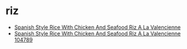 # riz

 * [Spanish Style Rice With Chicken And Seafood Riz A La Valencienne](../../index/s/spanish-style-rice-with-chicken-and-seafood-riz-a-la-valencienne-104789.json)
 * [Spanish Style Rice With Chicken And Seafood Riz A La Valencienne 104789](../../index/s/spanish-style-rice-with-chicken-and-seafood-riz-a-la-valencienne-104789.json)
